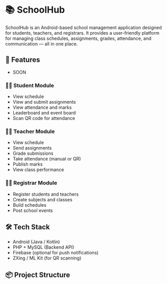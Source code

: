 # 📚 SchoolHub

SchoolHub is an Android-based school management application designed for students, teachers, and registrars. It provides a user-friendly platform for managing class schedules, assignments, grades, attendance, and communication — all in one place.

## 🚀 Features
- SOON

### 👨‍🎓 Student Module
- View schedule
- View and submit assignments
- View attendance and marks
- Leaderboard and event board
- Scan QR code for attendance

### 👨‍🏫 Teacher Module
- View schedule
- Send assignments
- Grade submissions
- Take attendance (manual or QR)
- Publish marks
- View class performance

### 🧑‍💼 Registrar Module
- Register students and teachers
- Create subjects and classes
- Build schedules
- Post school events

## 🛠️ Tech Stack

- Android (Java / Kotlin)
- PHP + MySQL (Backend API)
- Firebase (optional for push notifications)
- ZXing / ML Kit (for QR scanning)

## 📦 Project Structure

